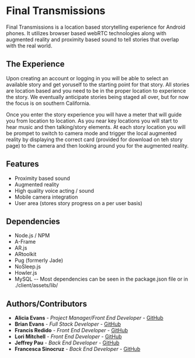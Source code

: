 # Final Transmissions
Final Transmissions is a location based storytelling experience for Android phones. It utilizes browser based webRTC technologies along with augmented reality and proximity based sound to tell stories that overlap with the real world.

## The Experience
Upon creating an account or logging in you will be able to select an available story and get yoruself to the starting point for that story. All stories are location based and you need to be in the proper location to experience the story. We eventually anticipate stories being staged all over, but for now the focus is on southern California.

Once you enter the story experience you will have a meter that will guide you from location to location. As you near key locations you will start to hear music and then talking/story elements. At each story location you will be prompet to switch to camera mode and trigger the local augmented reality by displaying the correct card (provided for download on teh story page) to the camera and then looking around you for the augmented reality.

## Features
 - Proximity based sound
 - Augmented reality
 - High quality voice acting / sound
 - Mobile camera integration
 - User area (stores story progress on a per user basis)
 
## Dependencies
  - Node.js / NPM
  - A-Frame
  - AR.js
  - ARtoolkit
  - Pug (formerly Jade)
  - NoSleep.js
  - Howler.js
  - MySQL
  -- Most dependencies can be seen in the package.json file or in ./client/assets/lib/


## Authors/Contributors

* **Alicia Evans** - *Project Manager/Front End Developer* - [GitHub](https://github.com/unleashalicia)
* **Brian Evans** - *Full Stack Developer* - [GitHub](https://github.com/sloumdrone)
* **Francis Redido** - *Front End Developer* - [GitHub](https://github.com/sicnarfodider)
* **Lori Mitchell** - *Front End Developer* - [GitHub](https://github.com/lmitchell524)
* **Jeffrey Pau** - *Back End Developer* - [GitHub](https://github.com/Finleth)
* **Francesca Sinocruz** - *Back End Developer* - [GitHub](https://github.com/csinocruz)
